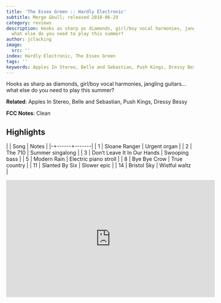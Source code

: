 ```yaml
---
title: 'The Essex Green :: Hardly Electronic'
subtitle: Merge &bull; released 2018-06-29
category: reviews
description: Hooks as sharp as diamonds, girl/boy vocal harmonies, jangling guitars…
  what else do you need to play this summer?
author: jclacking
image:
  src: ''
index: Hardly Electronic, The Essex Green
tags: ''
keywords: Apples In Stereo, Belle and Sebastian, Push Kings, Dressy Bessy, Merge
---
```

Hooks as sharp as diamonds, girl/boy vocal harmonies, jangling guitars… what else do you need to play this summer?<!--more-->

**Related**: Apples In Stereo, Belle and Sebastian, Push Kings, Dressy Bessy

**FCC Notes**: Clean

## Highlights

| | Song | Notes |
|-+------+-------|
| 1 | Sloane Ranger | Urgent organ |
| 2 | The 710 | Summer singalong |
| 3 | Don’t Leave It In Our Hands | Swooping bass |
| 5 | Modern Rain | Electric piano stroll |
| 8 | Bye Bye Crow | True country |
| 11 | Slanted By Six | Slower epic |
| 14 | Bristol Sky | Wistful waltz |

<div class="tlo-detail-video"><iframe width="560" height="315" src="https://www.youtube.com/embed/KUQIFaYAUhE" frameborder="0" allow="autoplay; encrypted-media" allowfullscreen></iframe></div>

